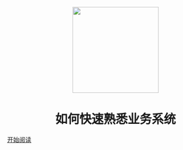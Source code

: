<p align="center">
<img src="https://avatars3.githubusercontent.com/u/28337616?s=400&u=b618131780e0cf7d879f81f6832873444b75b080&v=4" width="200" height="200"/>
</p>
<h1 align="center">如何快速熟悉业务系统</h1>

[开始阅读](#docsify-demo)





